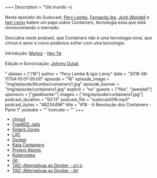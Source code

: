 +++
Description = "Olá mundo =)<br/><br/> Neste episódio do Sudocast, [Pery Lemke](https://www.twitter.com/perylemke), [Fernando Ike](https://twitter.com/fernandoike), [Jonh Wendell](https://twitter.com/jwendell) e [Igor Leroy](https://twitter.com/lerrua) batem um papo sobre Containers, tecnologia essa que está revolucionando o mercado. <br/><br/> Descubra neste podcast, que Containers não é uma tecnologia nova, que chroot é amor e como podemos sofrer com uma tecnologia. <br/><br/> Introdução: [Muñoz](https://pt-br.facebook.com/duomunoz/) - [Hey Ya](https://www.youtube.com/watch?v=4pcEYW1UgIo) <br/><br/> Edição e Sonorização: [Johnny Duluti](https://www.youtube.com/ferraduravideo) <br/><br/>"
aliases = ["/16"]
author = "Pery Lemke & Igor Leroy"
date = "2018-08-11T04:10:01-05:00"
episode = "16"
episode_image = "img/episode/thumbs/containers1.jpg"
episode_banner = "img/episode/containers1.jpg"
explicit = "no"
guests = ["fike", "jwendell"]
sponsors = ["geekhunter"]
images = ["img/episode/containers1.jpg"]
podcast_duration = "50:13"
podcast_file = "sudocast016.mp3"
podcast_bytes = "48234496"
title = "#16 - A Revolução dos Containers - Parte 1"
youtube = ""
truncate = ""
+++
* [chroot](https://linux.die.net/man/1/chroot)
* [FreeBSD Jails](https://www.freebsd.org/doc/handbook/jails.html)
* [Solaris Zones](https://docs.oracle.com/cd/E19044-01/sol.containers/817-1592/zones.intro-1/index.html)
* [LXC](https://linuxcontainers.org/)
* [Docker](https://www.docker.com/)
* [Kata Containers](https://katacontainers.io/)
* [Project Atomic](https://www.projectatomic.io/)
* [Kubernetes](http://kubernetes.io/)
* [rkt](https://coreos.com/rkt/)
* [TAD: Alternativas ao Docker - cri-o](https://www.youtube.com/watch?v=NNu0QhZX2M0)
* [TAD: Alternativas ao Docker - rkt](https://www.youtube.com/watch?v=nzzEc7-HEvg)
